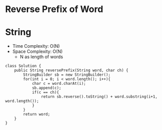 # Reverse Prefix of Word
# String
* Time Complexity: O(N)
* Space Complexity: O(N)
	* N as length of words
```
class Solution {
    public String reversePrefix(String word, char ch) {
        StringBuilder sb = new StringBuilder();
        for(int i = 0; i < word.length(); i++){
            char c = word.charAt(i);
            sb.append(c);
            if(c == ch){
                return sb.reverse().toString() + word.substring(i+1, word.length());
            }
        }
        return word;
    }
}
```